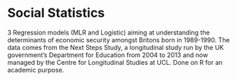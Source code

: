 # Social Statistics

3 Regression models (MLR and Logistic) aiming at understanding the determinants of economic security amongst Britons born in 1989-1990. 
The data comes from the Next Steps Study, a longitudinal study run by the UK government’s Department for Education from 2004 to 2013 and now managed by the Centre for Longitudinal Studies at UCL.
Done on R for an academic purpose.
